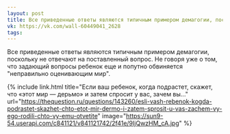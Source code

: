 ```yaml
---
layout: post
title: Все приведенные ответы являются типичным примером демагогии, поскольку не отвечают на поставленный вопрос
vk: https://vk.com/wall-60449041_2628
tags:
---
```

Все приведенные ответы являются типичным примером демагогии, поскольку не отвечают на поставленный вопрос. Не говоря уже о том, что задающий вопросы ребенок еще и попутно обвиняется "неправильно оценивающим мир".

{% include link.html title="Если ваш ребенок, когда подрастет, скажет, что «этот мир — дерьмо» и затем спросит у вас, зачем вы..." url="https://thequestion.ru/questions/143260/esli-vash-rebenok-kogda-podrastet-skazhet-chto-etot-mir-dermo-i-zatem-sprosit-u-vas-zachem-vy-ego-rodili-chto-vy-emu-otvetite" image="https://sun9-54.userapi.com/c841121/v841121742/2f41e/9IjQwzHM_cA.jpg" %}
